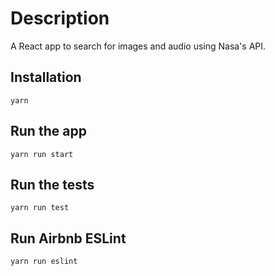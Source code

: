 # Description
A React app to search for images and audio using Nasa's API. 

## Installation
`yarn`

## Run the app
`yarn run start`

## Run the tests
`yarn run test`

## Run Airbnb ESLint
`yarn run eslint`
